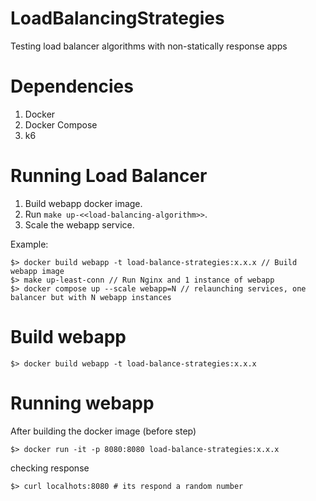 # LoadBalancingStrategies
Testing load balancer algorithms with non-statically response apps

# Dependencies

1. Docker
2. Docker Compose
3. k6

# Running Load Balancer

1. Build webapp docker image.
2. Run `make up-<<load-balancing-algorithm>>`.
3. Scale the webapp service.

Example:
```shell
$> docker build webapp -t load-balance-strategies:x.x.x // Build webapp image
$> make up-least-conn // Run Nginx and 1 instance of webapp
$> docker compose up --scale webapp=N // relaunching services, one balancer but with N webapp instances
```

# Build webapp

```shell
$> docker build webapp -t load-balance-strategies:x.x.x
```

# Running webapp

After building the docker image (before step)
```shell
$> docker run -it -p 8080:8080 load-balance-strategies:x.x.x
```

checking response
```shell
$> curl localhots:8080 # its respond a random number
```
